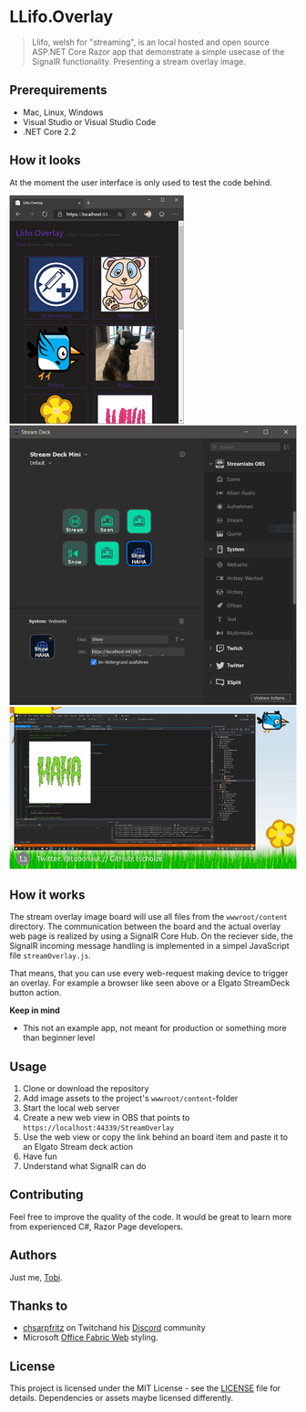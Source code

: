 # LLifo.Overlay

> Llifo, welsh for &quot;streaming&quot;, is an local hosted and open source ASP.NET Core Razor app that demonstrate a simple usecase of the SignalR functionality. Presenting a stream overlay image.

## Prerequirements
- Mac, Linux, Windows
- Visual Studio or Visual Studio Code
- .NET Core 2.2

## How it looks

At the moment the user interface is only used to test the code behind.

![Overlay board items page](_docs/browser.PNG) ![Streamdeck with Button](_docs/streamdeck.PNG) ![Overlay in OBS](_docs/stream.png)

## How it works

The stream overlay image board will use all files from the `wwwroot/content` directory. The communication between the board and the actual overlay web page is realized by using a SignalR Core Hub.
On the reciever side, the SignalR incoming message handling is implemented in a simpel JavaScript file `streamOverlay.js`.  

That means, that you can use every web-request making device to trigger an overlay. For example a browser like seen above or a Elgato StreamDeck button action.

**Keep in mind**
* This not an example app, not meant for production or something more than beginner level

## Usage

1. Clone or download the repository
2. Add image assets to the project's `wwwroot/content`-folder
3. Start the local web server
4. Create a new web view in OBS that points to `https://localhost:44339/StreamOverlay`
5. Use the web view or copy the link behind an board item and paste it to an Elgato Stream deck action
6. Have fun
7. Understand what SignalR can do

## Contributing

Feel free to improve the quality of the code. It would be great to learn more from experienced C#, Razor Page developers.

## Authors

Just me, [Tobi]([https://tscholze.github.io).

## Thanks to

* [chsarpfritz](https://github.com/TwitchLib/TwitchLib) on Twitchand his [Discord](https://discord.gg/RnJhrJq) community
* Microsoft [Office Fabric Web](https://developer.microsoft.com/en-us/fabric#/styles/web) styling.

## License

This project is licensed under the MIT License - see the [LICENSE](LICENSE.md) file for details.
Dependencies or assets maybe licensed differently.
